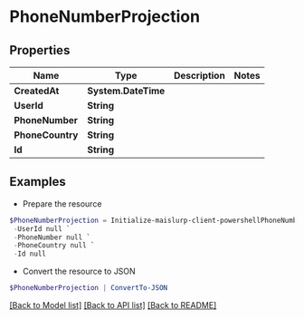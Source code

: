 # PhoneNumberProjection
## Properties

Name | Type | Description | Notes
------------ | ------------- | ------------- | -------------
**CreatedAt** | **System.DateTime** |  | 
**UserId** | **String** |  | 
**PhoneNumber** | **String** |  | 
**PhoneCountry** | **String** |  | 
**Id** | **String** |  | 

## Examples

- Prepare the resource
```powershell
$PhoneNumberProjection = Initialize-maislurp-client-powershellPhoneNumberProjection  -CreatedAt null `
 -UserId null `
 -PhoneNumber null `
 -PhoneCountry null `
 -Id null
```

- Convert the resource to JSON
```powershell
$PhoneNumberProjection | ConvertTo-JSON
```

[[Back to Model list]](../README#documentation-for-models) [[Back to API list]](../README#documentation-for-api-endpoints) [[Back to README]](../README)

